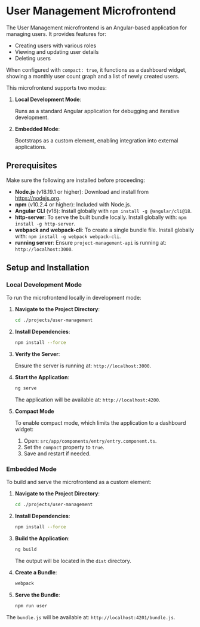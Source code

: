 # User Management Microfrontend

The User Management microfrontend is an Angular-based application for managing users. It provides features for:

- Creating users with various roles
- Viewing and updating user details
- Deleting users

When configured with `compact: true`, it functions as a dashboard widget, showing a monthly user count graph and a list of newly created users.

This microfrontend supports two modes:

1. **Local Development Mode**:

   Runs as a standard Angular application for debugging and iterative development.

2. **Embedded Mode**:

   Bootstraps as a custom element, enabling integration into external applications.

## Prerequisites

Make sure the following are installed before proceeding:

- **Node.js** (v18.19.1 or higher): Download and install from https://nodejs.org.
- **npm** (v10.2.4 or higher): Included with Node.js.
- **Angular CLI** (v18): Install globally with `npm install -g @angular/cli@18`.
- **http-server**: To serve the built bundle locally. Install globally with: `npm install -g http-server`.
- **webpack and webpack-cli**: To create a single bundle file. Install globally with: `npm install -g webpack webpack-cli`.
- **running server**: Ensure `project-management-api` is running at: `http://localhost:3000`.

## Setup and Installation

### Local Development Mode

To run the microfrontend locally in development mode:

1. **Navigate to the Project Directory**:

   ```bash
   cd ./projects/user-management
   ```

2. **Install Dependencies**:

   ```bash
   npm install --force
   ```

3. **Verify the Server**:

   Ensure the server is running at: `http://localhost:3000`.

4. **Start the Application**:

   ```bash
   ng serve
   ```

   The application will be available at: `http://localhost:4200`.

5. **Compact Mode**

   To enable compact mode, which limits the application to a dashboard widget:

   1. Open: `src/app/components/entry/entry.component.ts`.
   2. Set the `compact` property to `true`.
   3. Save and restart if needed.

### Embedded Mode

To build and serve the microfrontend as a custom element:

1. **Navigate to the Project Directory**:

   ```bash
   cd ./projects/user-management
   ```

2. **Install Dependencies**:

   ```bash
   npm install --force
   ```

3. **Build the Application**:

   ```bash
   ng build
   ```

   The output will be located in the `dist` directory.

4. **Create a Bundle**:

   ```bash
   webpack
   ```

5. **Serve the Bundle**:

   ```bash
   npm run user
   ```

The `bundle.js` will be available at: `http://localhost:4201/bundle.js`.
